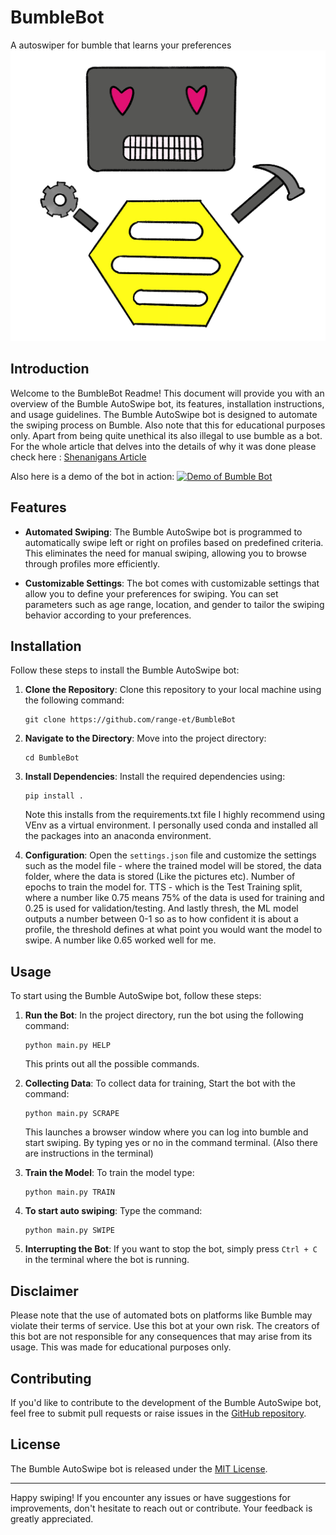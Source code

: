 # BumbleBot
A autoswiper for bumble that learns your preferences
![Bumble Bot Logo](/BumbleBotImage.png?raw=true)

## Introduction

Welcome to the BumbleBot Readme! This document will provide you with an overview of the Bumble AutoSwipe bot, its features, installation instructions, and usage guidelines. The Bumble AutoSwipe bot is designed to automate the swiping process on Bumble. Also note that this for educational purposes only. Apart from being quite unethical its also illegal to use bumble as a bot. For the whole article that delves into the details of why it was done please check here : [Shenanigans Article](https://www.shenanigans.blog/shenan/?shenan=bumblebot)

Also here is a demo of the bot in action:
[![Demo of Bumble Bot](https://img.youtube.com/vi/TggSPKmyDUY/0.jpg)](https://www.youtube.com/watch?v=TggSPKmyDUY)

## Features

- **Automated Swiping**: The Bumble AutoSwipe bot is programmed to automatically swipe left or right on profiles based on predefined criteria. This eliminates the need for manual swiping, allowing you to browse through profiles more efficiently.

- **Customizable Settings**: The bot comes with customizable settings that allow you to define your preferences for swiping. You can set parameters such as age range, location, and gender to tailor the swiping behavior according to your preferences.

## Installation

Follow these steps to install the Bumble AutoSwipe bot:

1. **Clone the Repository**: Clone this repository to your local machine using the following command:

   ```
   git clone https://github.com/range-et/BumbleBot
   ```

2. **Navigate to the Directory**: Move into the project directory:

   ```
   cd BumbleBot
   ```

3. **Install Dependencies**: Install the required dependencies using:

   ```
   pip install .
   ```
   Note this installs from the requirements.txt file I highly recommend using VEnv as a virtual environment. I personally used conda and installed all the packages into an anaconda environment.

4. **Configuration**: Open the `settings.json` file and customize the settings such as the model file - where the trained model will be stored, the data folder, where the data is stored (Like the pictures etc). Number of epochs to train the model for. TTS - which is the Test Training split, where a number like 0.75 means 75% of the data is used for training and 0.25 is used for validation/testing. And lastly thresh, the ML model outputs a number between 0-1 so as to how confident it is about a profile, the threshold defines at what point you would want the model to swipe. A number like 0.65 worked well for me.


## Usage

To start using the Bumble AutoSwipe bot, follow these steps:

1. **Run the Bot**: In the project directory, run the bot using the following command:

   ```
   python main.py HELP
   ```
   This prints out all the possible commands.

1. **Collecting Data**: To collect data for training, Start the bot with the command:
    ```
    python main.py SCRAPE
    ```
    This launches a browser window where you can log into bumble and start swiping. By typing yes or no in the command terminal. (Also there are instructions in the terminal)

1. **Train the Model**: To train the model type:
    ```
    python main.py TRAIN
    ```

1. **To start auto swiping**: Type the command:
    ```
    python main.py SWIPE
    ```

1. **Interrupting the Bot**: If you want to stop the bot, simply press `Ctrl + C` in the terminal where the bot is running.

## Disclaimer

Please note that the use of automated bots on platforms like Bumble may violate their terms of service. Use this bot at your own risk. The creators of this bot are not responsible for any consequences that may arise from its usage. This was made for educational purposes only. 

## Contributing

If you'd like to contribute to the development of the Bumble AutoSwipe bot, feel free to submit pull requests or raise issues in the [GitHub repository](https://github.com/range-et/BumbleBot).

## License

The Bumble AutoSwipe bot is released under the [MIT License](LICENSE).

---

Happy swiping! If you encounter any issues or have suggestions for improvements, don't hesitate to reach out or contribute. Your feedback is greatly appreciated.